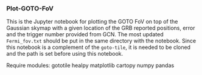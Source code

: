 ### Plot-GOTO-FoV
This is the Jupyter notebook for plotting the GOTO FoV on top of the 
Gaussian skymap with a given location of the GRB reported positions, error
and the trigger number provided from GCN. The most updated ```Fermi_fov.txt```
should be put in the same directory with the notebook.
  Since this notebook is a complement of the ```goto-tile```, it is needed
to be cloned and the path is set before using this notebook.


Require modules:
gototile
healpy
matplotlib
cartopy
numpy
pandas